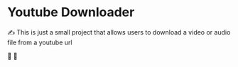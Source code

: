# Youtube Downloader

:writing_hand: This is just a small project that allows users to download a video or audio file from a youtube url

:penguin: :penguin:



